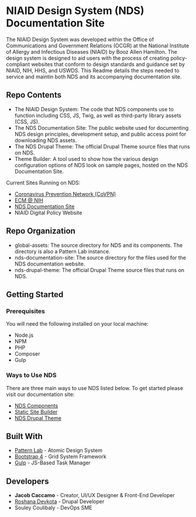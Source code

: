 # NIAID Design System (NDS) Documentation Site

The NIAID Design System was developed within the Office of Communications and Government Relations (OCGR) at the National Institute of Allergy and Infectious Diseases (NIAID) by Booz Allen Hamilton. The design system is designed to aid users with the process of creating policy-compliant websites that conform to design standards and guidance set by NIAID, NIH, HHS, and USWDS. This Readme details the steps needed to service and maintin both NDS and its accompanying documentation site.

## Repo Contents
* The NIAID Design System: The code that NDS components use to function including CSS, JS, Twig, as well as third-party library assets (CSS, JS).
* The NDS Documentation Site: The public website used for documenting NDS design principles, development setup, and public access point for downloading NDS assets.
* The NDS Drupal Theme: The official Drupal Theme source files that runs on NDS.
* Theme Builder: A tool used to show how the various design configuration options of NDS look on sample pages, hosted on the NDS Documentation Site.

Current Sites Running on NDS:
* [Coronavirus Prevention Network (CoVPN)](https://coronaviruspreventionnetwork.org)
* [ECM @ NIH](https://ecm.nih.gov/)
* [NDS Documentation Site](http://ids-theme-builder.niaid.nih.gov.s3-website-us-east-1.amazonaws.com/)
* NIAID Digital Policy Website

## Repo Organization

* global-assets: The source directory for NDS and its components. The directory is also a Pattern Lab instance.
* nds-documentation-site: The source directory for the files used for the NDS documentation website.
* nds-drupal-theme: The official Drupal Theme source files that runs on NDS.

## Getting Started

### Prerequisites

You will need the following installed on your local machine:

* Node.js
* NPM
* PHP
* Composer
* Gulp

### Ways to Use NDS
There are three main ways to use NDS listed below. To get started please visit our documentation site:
* [NDS Components](#)
* [Static Site Builder](#)
* [NDS Drupal Theme](#)

## Built With

* [Pattern Lab](https://patternlab.io/) - Atomic Design System
* [Bootstrap 4](https://getbootstrap.com/) - Grid System Framework
* [Gulp](https://gulpjs.com/) - JS-Based Task Manager

## Developers

* **Jacob Caccamo** - Creator, UI/UX Designer & Front-End Developer
* [Roshana Devkota](https://github.com/roshana-devkota-nih) - Drupal Developer
* Souley Coulibaly - DevOps SME